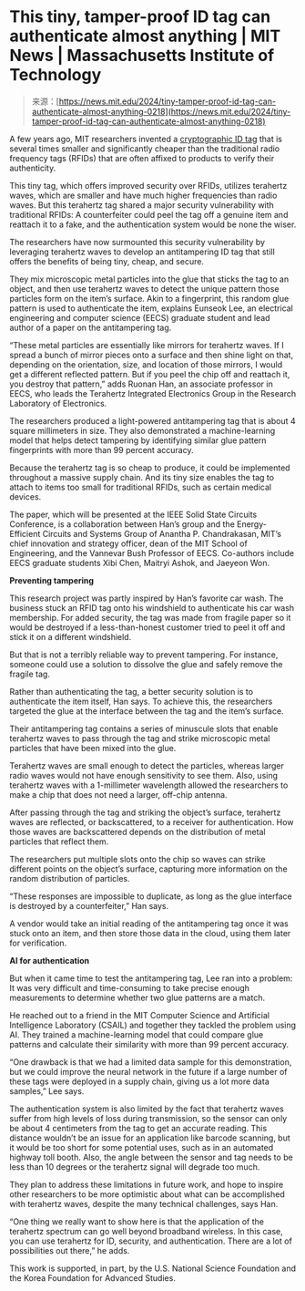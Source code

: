 <!--yml
category: 未分类
date: 2024-05-27 15:02:46
-->

# This tiny, tamper-proof ID tag can authenticate almost anything | MIT News | Massachusetts Institute of Technology

> 来源：[https://news.mit.edu/2024/tiny-tamper-proof-id-tag-can-authenticate-almost-anything-0218](https://news.mit.edu/2024/tiny-tamper-proof-id-tag-can-authenticate-almost-anything-0218)

A few years ago, MIT researchers invented a [cryptographic ID tag](https://news.mit.edu/2020/cryptographic-tag-supply-chain-0220) that is several times smaller and significantly cheaper than the traditional radio frequency tags (RFIDs) that are often affixed to products to verify their authenticity.

This tiny tag, which offers improved security over RFIDs, utilizes terahertz waves, which are smaller and have much higher frequencies than radio waves. But this terahertz tag shared a major security vulnerability with traditional RFIDs: A counterfeiter could peel the tag off a genuine item and reattach it to a fake, and the authentication system would be none the wiser.

The researchers have now surmounted this security vulnerability by leveraging terahertz waves to develop an antitampering ID tag that still offers the benefits of being tiny, cheap, and secure.

They mix microscopic metal particles into the glue that sticks the tag to an object, and then use terahertz waves to detect the unique pattern those particles form on the item’s surface. Akin to a fingerprint, this random glue pattern is used to authenticate the item, explains Eunseok Lee, an electrical engineering and computer science (EECS) graduate student and lead author of a paper on the antitampering tag.

“These metal particles are essentially like mirrors for terahertz waves. If I spread a bunch of mirror pieces onto a surface and then shine light on that, depending on the orientation, size, and location of those mirrors, I would get a different reflected pattern. But if you peel the chip off and reattach it, you destroy that pattern,” adds Ruonan Han, an associate professor in EECS, who leads the Terahertz Integrated Electronics Group in the Research Laboratory of Electronics.

The researchers produced a light-powered antitampering tag that is about 4 square millimeters in size. They also demonstrated a machine-learning model that helps detect tampering by identifying similar glue pattern fingerprints with more than 99 percent accuracy.

Because the terahertz tag is so cheap to produce, it could be implemented throughout a massive supply chain. And its tiny size enables the tag to attach to items too small for traditional RFIDs, such as certain medical devices.

The paper, which will be presented at the IEEE Solid State Circuits Conference, is a collaboration between Han’s group and the Energy-Efficient Circuits and Systems Group of Anantha P. Chandrakasan, MIT’s chief innovation and strategy officer, dean of the MIT School of Engineering, and the Vannevar Bush Professor of EECS. Co-authors include EECS graduate students Xibi Chen, Maitryi Ashok, and Jaeyeon Won.

**Preventing tampering**

This research project was partly inspired by Han’s favorite car wash. The business stuck an RFID tag onto his windshield to authenticate his car wash membership. For added security, the tag was made from fragile paper so it would be destroyed if a less-than-honest customer tried to peel it off and stick it on a different windshield.

But that is not a terribly reliable way to prevent tampering. For instance, someone could use a solution to dissolve the glue and safely remove the fragile tag.

Rather than authenticating the tag, a better security solution is to authenticate the item itself, Han says. To achieve this, the researchers targeted the glue at the interface between the tag and the item’s surface.

Their antitampering tag contains a series of minuscule slots that enable terahertz waves to pass through the tag and strike microscopic metal particles that have been mixed into the glue.

Terahertz waves are small enough to detect the particles, whereas larger radio waves would not have enough sensitivity to see them. Also, using terahertz waves with a 1-millimeter wavelength allowed the researchers to make a chip that does not need a larger, off-chip antenna.

After passing through the tag and striking the object’s surface, terahertz waves are reflected, or backscattered, to a receiver for authentication. How those waves are backscattered depends on the distribution of metal particles that reflect them.

The researchers put multiple slots onto the chip so waves can strike different points on the object’s surface, capturing more information on the random distribution of particles.

“These responses are impossible to duplicate, as long as the glue interface is destroyed by a counterfeiter,” Han says.

A vendor would take an initial reading of the antitampering tag once it was stuck onto an item, and then store those data in the cloud, using them later for verification.

**AI for authentication**

But when it came time to test the antitampering tag, Lee ran into a problem: It was very difficult and time-consuming to take precise enough measurements to determine whether two glue patterns are a match.

He reached out to a friend in the MIT Computer Science and Artificial Intelligence Laboratory (CSAIL) and together they tackled the problem using AI. They trained a machine-learning model that could compare glue patterns and calculate their similarity with more than 99 percent accuracy.

“One drawback is that we had a limited data sample for this demonstration, but we could improve the neural network in the future if a large number of these tags were deployed in a supply chain, giving us a lot more data samples,” Lee says.

The authentication system is also limited by the fact that terahertz waves suffer from high levels of loss during transmission, so the sensor can only be about 4 centimeters from the tag to get an accurate reading. This distance wouldn’t be an issue for an application like barcode scanning, but it would be too short for some potential uses, such as in an automated highway toll booth. Also, the angle between the sensor and tag needs to be less than 10 degrees or the terahertz signal will degrade too much.

They plan to address these limitations in future work, and hope to inspire other researchers to be more optimistic about what can be accomplished with terahertz waves, despite the many technical challenges, says Han.

“One thing we really want to show here is that the application of the terahertz spectrum can go well beyond broadband wireless. In this case, you can use terahertz for ID, security, and authentication. There are a lot of possibilities out there,” he adds.

This work is supported, in part, by the U.S. National Science Foundation and the Korea Foundation for Advanced Studies.